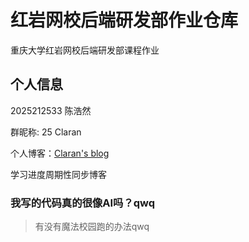 # 红岩网校后端研发部作业仓库

重庆大学红岩网校后端研发部课程作业

## 个人信息

2025212533 陈浩然

群昵称: 25 Claran

个人博客：[Claran's blog](http://www.claran-blog.work)
 
学习进度周期性同步博客

### 我写的代码真的很像AI吗？qwq

> 有没有魔法校园跑的办法qwq